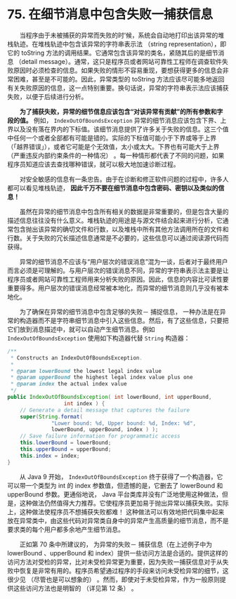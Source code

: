 # 75. 在细节消息中包含失败一捕获信息

　　当程序由于未被捕获的异常而失败的时’候，系统会自动地打印出该异常的堆栈轨迹。在堆栈轨迹中包含该异常的字符串表示法 （string representation），即它的 toString 方法的调用结果。它通常包含该异常的类名，紧随其后的是细节消息 （detail message）。通常，这只是程序员或者网站可靠性工程师在调查软件失败原因时必须检查的信息。如果失败的情形不容易重现，要想获得更多的信息会非常困难，甚至是不可能的。因此，异常类型的 toString 方法应该尽可能多地返回有关失败原因的信息，这一点特别重要。换句话说，异常的字符串表示法应该捕获失败，以便于后续进行分析。

　　**为了捕获失败，异常的细节信息应该包含“对该异常有贡献”的所有参数和字段的值。** 例如， `IndexOutOfBoundsException` 异常的细节消息应该包含下界、上界以及没有落在界内的下标值。该细节消息提供了许多关于失败的信息。这三个值中任何一个或者全部都有可能是错的。实际的下标值可能小于下界或等于上界（「越界错误」），或者它可能是个无效值，太小或太大。下界也有可能大于上界（严重违反内部约束条件的一种情况） 。每一种情形都代表了不同的问题，如果程序员知道应该去查找哪种错误，就可以极大地加速诊断过程。

　　对安全敏感的信息有一条忠告。由于在诊断和修正软件问题的过程中，许多人都可以看见堆栈轨迹，  **因此千万不要在细节消息中包含密码、密钥以及类似的信息！**

　　虽然在异常的细节消息中包含所有相关的数据是非常重要的，但是包含大量的描述信息往往没有什么意义。堆栈轨迹的用途是与源文件结合起来进行分析，它通常包含抛出该异常的确切文件和行数，以及堆栈中所有其他方法调用所在的文件和行数。关于失败的冗长描述信息通常是不必要的，这些信息可以通过阅读源代码而获得。

　　异常的细节消息不应该与“用户层次的错误消息”混为一谈，后者对于最终用户而言必须是可理解的。与用户层次的错误消息不同，异常的字符串表示法主要是让程序员或者网站可靠性工程师用来分析失败的原因。因此，信息的内容比可读性要重要得多。用户层次的错误消息经常被本地化，而异常的细节消息则几乎没有被本地化。

　　为了确保在异常的细节消息中包含足够的失败－ 捕捉信息， 一种办法是在异常的构造器而不是字符串细节消息中引入这些信息。然后，有了这些信息，只要把它们放到消息描述中，就可以自动产生细节消息。例如 `IndexOutOfBoundsException` 使用如下构造器代替 `String` 构造器：

```java
/**
 * Constructs an IndexOutOfBoundsException.
 *
 * @param lowerBound the lowest legal index value
 * @param upperBound the highest legal index value plus one
 * @param index the actual index value
 */
public IndexOutOfBoundsException( int lowerBound, int upperBound,
                  int index ) {
    // Generate a detail message that captures the failure
    super(String.format(
              "Lower bound: %d, Upper bound: %d, Index: %d",
              lowerBound, upperBound, index ) );
    // Save failure information for programmatic access
    this.lowerBound = lowerBound;
    this.upperBound = upperBound;
    this.index = index;
}
```

　　从 Java 9 开始， `IndexOutOfBoundsException` 终于获得了一个构造器，它可以带一个类型为 int 的 index 参数值，但遗憾的是，它删去了 lowerBound 和 upperBound 参数。更通俗地说， Java 平台类库并没有广泛地使用这种做法，但是，这种做法仍然值得大力推荐。它使程序员更加易于抛出异常以捕获失败。实际上，这种做法使程序员不想捕获失败都难！ 这种做法可以有效地把代码集中起来放在异常类中，由这些代码对异常类自身中的异常产生高质量的细节消息，而不是要求类的每个用户都多余地产生细节消息。

　　正如第 70 条中所建议的， 为异常的失败－ 捕获信息（在上述例子中为 lowerBound 、upperBound 和 index）提供一些访问方法是合适的。提供这样的访问方法对受检的异常，比对未受检异常更为重要，因为失败一捕获信息对于从失败中恢复是非常有用的。程序员希望通过程序的手段来访问未受检异常的细节，这很少见 （尽管也是可以想象的） 。然而，即使对于未受检异常，作为一般原则提供这些访问方法也是明智的 （详见第 12 条） 。
